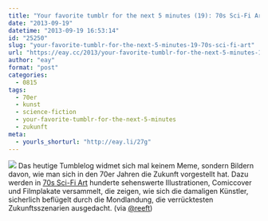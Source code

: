 ```yaml
---
title: "Your favorite tumblr for the next 5 minutes (19): 70s Sci-Fi Art"
date: "2013-09-19"
datetime: "2013-09-19 16:53:14"
id: "25250"
slug: "your-favorite-tumblr-for-the-next-5-minutes-19-70s-sci-fi-art"
url: "https://eay.cc/2013/your-favorite-tumblr-for-the-next-5-minutes-19-70s-sci-fi-art/"
author: "eay"
format: "post"
categories:
  - 0815
tags:
  - 70er
  - kunst
  - science-fiction
  - your-favorite-tumblr-for-the-next-5-minutes
  - zukunft
meta:
  - yourls_shorturl: "http://eay.li/27g"
---
```


![](https://eay.cc/uploads/2013/70sscifiart.jpg) Das heutige Tumblelog widmet sich mal keinem Meme, sondern Bildern davon, wie man sich in den 70er Jahren die Zukunft vorgestellt hat. Dazu werden in [70s Sci-Fi Art](http://70sscifiart.tumblr.com/) hunderte sehenswerte Illustrationen, Comiccover und Filmplakate versammelt, die zeigen, wie sich die damaligen Künstler, sicherlich beflügelt durch die Mondlandung, die verrücktesten Zukunftsszenarien ausgedacht. (via [@reeft](https://twitter.com/reeft/status/380601938825330688))
